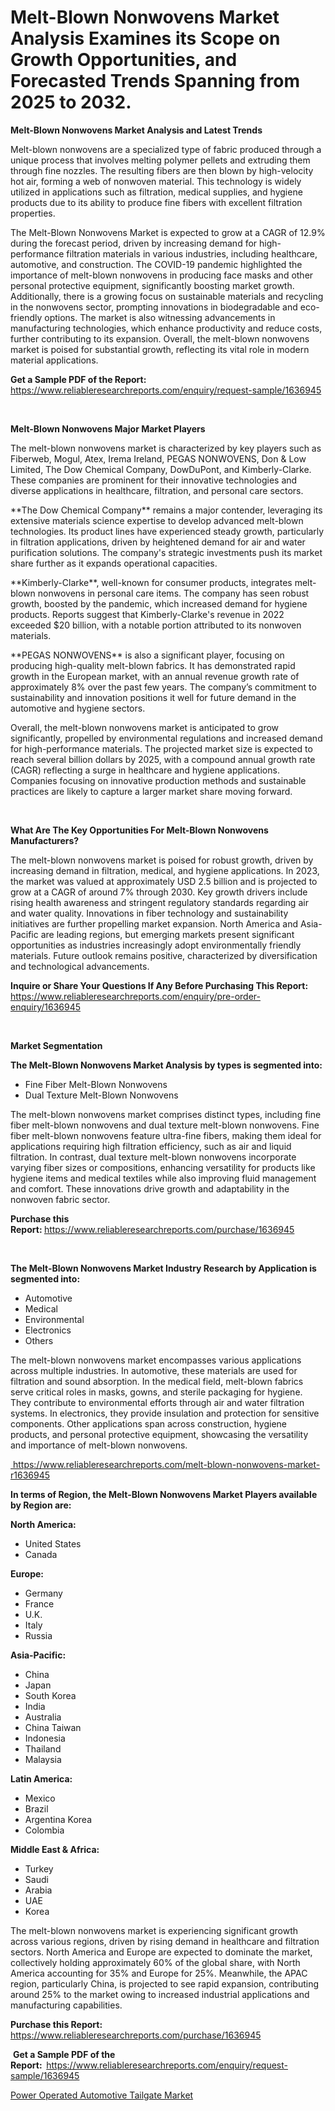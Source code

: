 <p><h1>Melt-Blown Nonwovens Market Analysis Examines its Scope on Growth Opportunities, and Forecasted Trends Spanning from 2025 to 2032.</h1></p><p><strong>Melt-Blown Nonwovens Market Analysis and Latest Trends</strong></p>
<p><p>Melt-blown nonwovens are a specialized type of fabric produced through a unique process that involves melting polymer pellets and extruding them through fine nozzles. The resulting fibers are then blown by high-velocity hot air, forming a web of nonwoven material. This technology is widely utilized in applications such as filtration, medical supplies, and hygiene products due to its ability to produce fine fibers with excellent filtration properties.</p><p>The Melt-Blown Nonwovens Market is expected to grow at a CAGR of 12.9% during the forecast period, driven by increasing demand for high-performance filtration materials in various industries, including healthcare, automotive, and construction. The COVID-19 pandemic highlighted the importance of melt-blown nonwovens in producing face masks and other personal protective equipment, significantly boosting market growth. Additionally, there is a growing focus on sustainable materials and recycling in the nonwovens sector, prompting innovations in biodegradable and eco-friendly options. The market is also witnessing advancements in manufacturing technologies, which enhance productivity and reduce costs, further contributing to its expansion. Overall, the melt-blown nonwovens market is poised for substantial growth, reflecting its vital role in modern material applications.</p></p>
<p><strong>Get a Sample PDF of the Report:&nbsp;</strong> <a href="https://www.reliableresearchreports.com/enquiry/request-sample/1636945?utm_campaign=2233&utm_medium=2&utm_source=Github&utm_content=ia&utm_term=23032025&utm_id=melt-blown-nonwovens">https://www.reliableresearchreports.com/enquiry/request-sample/1636945</a></p>
<p>&nbsp;</p>
<p><strong>Melt-Blown Nonwovens Major Market Players</strong></p>
<p><p>The melt-blown nonwovens market is characterized by key players such as Fiberweb, Mogul, Atex, Irema Ireland, PEGAS NONWOVENS, Don & Low Limited, The Dow Chemical Company, DowDuPont, and Kimberly-Clarke. These companies are prominent for their innovative technologies and diverse applications in healthcare, filtration, and personal care sectors.</p><p>**The Dow Chemical Company** remains a major contender, leveraging its extensive materials science expertise to develop advanced melt-blown technologies. Its product lines have experienced steady growth, particularly in filtration applications, driven by heightened demand for air and water purification solutions. The company's strategic investments push its market share further as it expands operational capacities.</p><p>**Kimberly-Clarke**, well-known for consumer products, integrates melt-blown nonwovens in personal care items. The company has seen robust growth, boosted by the pandemic, which increased demand for hygiene products. Reports suggest that Kimberly-Clarke's revenue in 2022 exceeded $20 billion, with a notable portion attributed to its nonwoven materials.</p><p>**PEGAS NONWOVENS** is also a significant player, focusing on producing high-quality melt-blown fabrics. It has demonstrated rapid growth in the European market, with an annual revenue growth rate of approximately 8% over the past few years. The company’s commitment to sustainability and innovation positions it well for future demand in the automotive and hygiene sectors.</p><p>Overall, the melt-blown nonwovens market is anticipated to grow significantly, propelled by environmental regulations and increased demand for high-performance materials. The projected market size is expected to reach several billion dollars by 2025, with a compound annual growth rate (CAGR) reflecting a surge in healthcare and hygiene applications. Companies focusing on innovative production methods and sustainable practices are likely to capture a larger market share moving forward.</p></p>
<p>&nbsp;</p>
<p><strong>What Are The Key Opportunities For Melt-Blown Nonwovens Manufacturers?</strong></p>
<p><p>The melt-blown nonwovens market is poised for robust growth, driven by increasing demand in filtration, medical, and hygiene applications. In 2023, the market was valued at approximately USD 2.5 billion and is projected to grow at a CAGR of around 7% through 2030. Key growth drivers include rising health awareness and stringent regulatory standards regarding air and water quality. Innovations in fiber technology and sustainability initiatives are further propelling market expansion. North America and Asia-Pacific are leading regions, but emerging markets present significant opportunities as industries increasingly adopt environmentally friendly materials. Future outlook remains positive, characterized by diversification and technological advancements.</p></p>
<p><strong>Inquire or Share Your Questions If Any Before Purchasing This Report:</strong> <a href="https://www.reliableresearchreports.com/enquiry/pre-order-enquiry/1636945?utm_campaign=2233&utm_medium=2&utm_source=Github&utm_content=ia&utm_term=23032025&utm_id=melt-blown-nonwovens">https://www.reliableresearchreports.com/enquiry/pre-order-enquiry/1636945</a></p>
<p>&nbsp;</p>
<p><strong>Market Segmentation</strong></p>
<p><strong>The Melt-Blown Nonwovens Market Analysis by types is segmented into:</strong></p>
<p><ul><li>Fine Fiber Melt-Blown Nonwovens</li><li>Dual Texture Melt-Blown Nonwovens</li></ul></p>
<p><p>The melt-blown nonwovens market comprises distinct types, including fine fiber melt-blown nonwovens and dual texture melt-blown nonwovens. Fine fiber melt-blown nonwovens feature ultra-fine fibers, making them ideal for applications requiring high filtration efficiency, such as air and liquid filtration. In contrast, dual texture melt-blown nonwovens incorporate varying fiber sizes or compositions, enhancing versatility for products like hygiene items and medical textiles while also improving fluid management and comfort. These innovations drive growth and adaptability in the nonwoven fabric sector.</p></p>
<p><strong>Purchase this Report:&nbsp;</strong><a href="https://www.reliableresearchreports.com/purchase/1636945?utm_campaign=2233&utm_medium=2&utm_source=Github&utm_content=ia&utm_term=23032025&utm_id=melt-blown-nonwovens">https://www.reliableresearchreports.com/purchase/1636945</a></p>
<p>&nbsp;</p>
<p><strong>The Melt-Blown Nonwovens Market Industry Research by Application is segmented into:</strong></p>
<p><ul><li>Automotive</li><li>Medical</li><li>Environmental</li><li>Electronics</li><li>Others</li></ul></p>
<p><p>The melt-blown nonwovens market encompasses various applications across multiple industries. In automotive, these materials are used for filtration and sound absorption. In the medical field, melt-blown fabrics serve critical roles in masks, gowns, and sterile packaging for hygiene. They contribute to environmental efforts through air and water filtration systems. In electronics, they provide insulation and protection for sensitive components. Other applications span across construction, hygiene products, and personal protective equipment, showcasing the versatility and importance of melt-blown nonwovens.</p></p>
<p><a href="https://www.reliableresearchreports.com/melt-blown-nonwovens-market-r1636945?utm_campaign=2233&utm_medium=2&utm_source=Github&utm_content=ia&utm_term=23032025&utm_id=melt-blown-nonwovens">&nbsp;https://www.reliableresearchreports.com/melt-blown-nonwovens-market-r1636945</a></p>
<p><strong>In terms of Region, the Melt-Blown Nonwovens Market Players available by Region are:</strong></p>
<p>
    <p> <strong> North America: </strong>
        <ul>
            <li>United States</li>
            <li>Canada</li>
        </ul>
        </p> 
    <p> <strong> Europe: </strong>
        <ul>
            <li>Germany</li>
            <li>France</li>
            <li>U.K.</li>
            <li>Italy</li>
            <li>Russia</li>
        </ul>
        </p> 
    <p> <strong> Asia-Pacific: </strong>
        <ul>
            <li>China</li>
            <li>Japan</li>
            <li>South Korea</li>
            <li>India</li>
            <li>Australia</li>
            <li>China Taiwan</li>
            <li>Indonesia</li>
            <li>Thailand</li>
            <li>Malaysia</li>
        </ul>
        </p> 
    <p> <strong> Latin America: </strong>
        <ul>
            <li>Mexico</li>
            <li>Brazil</li>
            <li>Argentina Korea</li>
            <li>Colombia</li>
        </ul>
        </p> 
    <p> <strong> Middle East & Africa: </strong>
        <ul>
            <li>Turkey</li>
            <li>Saudi</li>
            <li>Arabia</li>
            <li>UAE</li>
            <li>Korea</li>
        </ul>
    </p>
    </p>
<p><p>The melt-blown nonwovens market is experiencing significant growth across various regions, driven by rising demand in healthcare and filtration sectors. North America and Europe are expected to dominate the market, collectively holding approximately 60% of the global share, with North America accounting for 35% and Europe for 25%. Meanwhile, the APAC region, particularly China, is projected to see rapid expansion, contributing around 25% to the market owing to increased industrial applications and manufacturing capabilities.</p></p>
<p><strong>Purchase this Report: </strong><a href="https://www.reliableresearchreports.com/purchase/1636945?utm_campaign=2233&utm_medium=2&utm_source=Github&utm_content=ia&utm_term=23032025&utm_id=melt-blown-nonwovens">https://www.reliableresearchreports.com/purchase/1636945</a></p>
<p>&nbsp;<strong>Get a Sample PDF of the Report:&nbsp;&nbsp;</strong><a href="https://www.reliableresearchreports.com/enquiry/request-sample/1636945?utm_campaign=2233&utm_medium=2&utm_source=Github&utm_content=ia&utm_term=23032025&utm_id=melt-blown-nonwovens">https://www.reliableresearchreports.com/enquiry/request-sample/1636945</a></p>
<p><strong></strong></p>
<p><p><a href="https://github.com/FosterFahey91/Market-Research-Report-List-1/blob/main/power-operated-automotive-tailgate-market.md?utm_campaign=2233&utm_medium=2&utm_source=Github&utm_content=ia&utm_term=23032025&utm_id=melt-blown-nonwovens">Power Operated Automotive Tailgate Market</a></p></p>